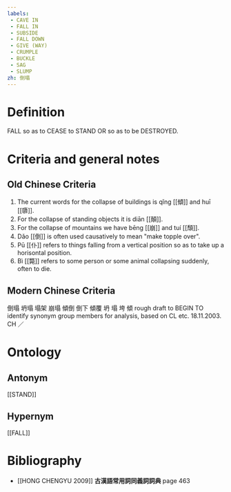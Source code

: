 ```yaml
---
labels: 
 - CAVE IN
 - FALL IN
 - SUBSIDE
 - FALL DOWN
 - GIVE (WAY)
 - CRUMPLE
 - BUCKLE
 - SAG
 - SLUMP
zh: 倒塌
---
```


# Definition
FALL so as to CEASE to STAND OR so as to be DESTROYED.
# Criteria and general notes
## Old Chinese Criteria
1. The current words for the collapse of buildings is qǐng [[傾]] and huī [[隳]].
2. For the collapse of standing objects it is diān [[顛]].
3. For the collapse of mountains we have bēng [[崩]] and tuí [[頹]].
4. Dǎo [[倒]] is often used causatively to mean "make topple over".
5. Pū [[仆]] refers to things falling from a vertical position so as to take up a horisontal position.
6. Bì [[斃]] refers to some person or some animal collapsing suddenly, often to die.
## Modern Chinese Criteria
倒塌
坍塌
塌架
崩塌
傾倒
倒下
傾覆
坍
塌
垮
傾
rough draft to BEGIN TO identify synonym group members for analysis, based on CL etc. 18.11.2003. CH ／
# Ontology

## Antonym
[[STAND]]
## Hypernym
[[FALL]]
# Bibliography
- [[HONG CHENGYU 2009]]
**古漢語常用詞同義詞詞典** page 463
